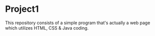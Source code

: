 # Project1
This repository consists of a simple program that's actually a web page which utilizes HTML, CSS &amp; Java coding.
